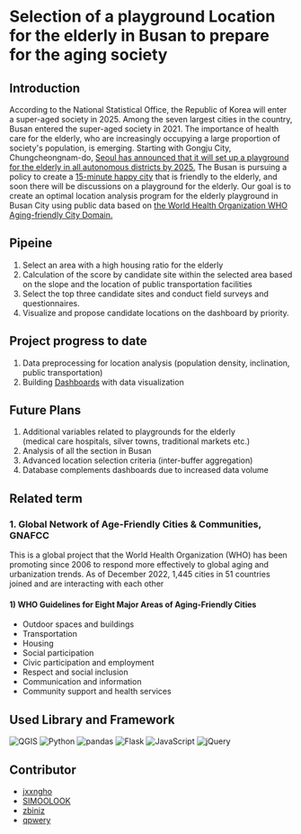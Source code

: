 # Selection of a playground Location for the elderly in Busan to prepare for the aging society

## Introduction
According to the National Statistical Office, the Republic of Korea will enter a super-aged society in 2025.
Among the seven largest cities in the country, Busan entered the super-aged society in 2021.
The importance of health care for the elderly, who are increasingly occupying a large proportion of society's population, is emerging.
Starting with Gongju City, Chungcheongnam-do, [Seoul has announced that it will set up a playground for the elderly in all autonomous districts by 2025.](https://www.lak.co.kr/news/boardview.php?ca_id=102010&id=12135)
The Busan is pursuing a policy to create a [15-minute happy city](http://afc.bswdi.re.kr/Page.do?code=C102&menu=1) that is friendly to the elderly, and soon there will be discussions on a playground for the elderly.
Our goal is to create an optimal location analysis program for the elderly playground in Busan City using public data based on [the World Health Organization WHO Aging-friendly City Domain.](https://extranet.who.int/agefriendlyworld/age-friendly-cities-framework/)

<!-- 통계청에 따르면 대한민국은 2025년에 초고령사회에 진입할 예정입니다. 
그 중 부산시는 전국 7대 대도시 중 최초로 2021년에 초고령사회로 진입했습니다.
점점 더 사회의 많은 인구 비율을 차지하게 될 노년층에 대한 건강 관리의 중요성이 대두되고 있습니다. 
충남 공주시를 시작으로 [서울시는 25개 구에 2025년까지 ‘시니어 파크’를 전 자치구에 설치](https://www.lak.co.kr/news/boardview.php?ca_id=102010&id=12135)한다고 발표했습니다.
부산시에서는 [‘고령 친화 15분 행복도시 조성’](http://afc.bswdi.re.kr/Page.do?code=C102&menu=1)을 위한 정책을 추진 중이며 머지않아 ‘시니어 파크’에 대한 논의도 이루어질 것입니다. 
저희 목표는 [‘국제보건기구 WHO 고령친화도시 도메인](https://extranet.who.int/agefriendlyworld/age-friendly-cities-framework/)’을 바탕으로 부산시 공공데이터를 활용해서 부산시 ‘시니어 파크’ 최적 입지 분석프로그램을 만드는 것입니다. -->

  
## Pipeine 
1. Select an area with a high housing ratio for the elderly
2. Calculation of the score by candidate site within the selected area based on the slope and the location of public transportation facilities
3. Select the top three candidate sites and conduct field surveys and questionnaires.
4. Visualize and propose candidate locations on the dashboard by priority.


<!--  노인주거 비율이 높은 지역을 선정
경사도와 대중교통 위치 등을 기준으로 선정된 동 내의 후보지 별 점수 산정
상위 3개의 후보지를 선별해 현장 답사 및 설문조사 실시.
후보지를 대시보드에 우선순위별로 시각화하여 제안. -->  
## Project progress to date
1. Data preprocessing for location analysis (population density, inclination, public transportation)
2. Building [Dashboards](https://ai.wizice.com:12443/bigdatateam) with data visualization
<!-- 1. 입지분석을 위한 데이터 전처리(동별 노인인구밀도, 경사도, 대중교통)
2. 데이터 시각화를 통한 대시보드 구축 -->
  

## Future Plans
1. Additional variables related to playgrounds for the elderly <br>(medical care hospitals, silver towns, traditional markets etc.)
2. Analysis of all the section in Busan
3. Advanced location selection criteria (inter-buffer aggregation)
4. Database complements dashboards due to increased data volume

<!-- 1. 어르신 놀이터 관련 변수 추가( 요양병원, 실버타운, 재래시장)
2. 부산 모든 동 분석
3. 입지 선정 기준 고도화( 버퍼 간 교집합)
4. 데이터 양이 증가했기에 데이터베이스를 활용해 대시보드 보완
 -->





## Related term
### 1. Global Network of Age-Friendly Cities & Communities, GNAFCC <br>
This is a global project that the World Health Organization (WHO) has been promoting since 2006 to respond more effectively to global aging and urbanization trends.
As of December 2022, 1,445 cities in 51 countries joined and are interacting with each other
#### 1) WHO Guidelines for Eight Major Areas of Aging-Friendly Cities <br>
- Outdoor spaces and buildings
- Transportation
- Housing
- Social participation
- Civic participation and employment
- Respect and social inclusion
- Communication and information
- Community support and  health services

## Used Library and Framework
![QGIS](https://img.shields.io/badge/QGIS-589632?&style=for-the-badge&logo=Qgis&logoColor=white)
![Python](https://img.shields.io/badge/Python-3776AB?&style=for-the-badge&logo=Python&logoColor=white)
![pandas](https://img.shields.io/badge/pandas-150458?&style=for-the-badge&logo=pandas&logoColor=white)
![Flask](https://img.shields.io/badge/Flask-000000?&style=for-the-badge&logo=Flask&logoColor=white)
![JavaScript](https://img.shields.io/badge/JavaScript-F7DF1E?&style=for-the-badge&logo=JavaScript&logoColor=white)
![jQuery](https://img.shields.io/badge/jQuery-0769AD?&style=for-the-badge&logo=jQuery&logoColor=white)

## Contributor
- [jxxngho](https://github.com/jxxngho)
- [SIMOOLOOK](https://github.com/SIMOOLOOK)
- [zbiniz](https://github.com/zbiniz)
- [qpwery](https://github.com/qpwery)
